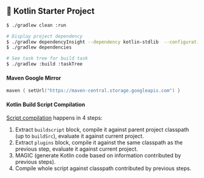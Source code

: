 :rocket: Kotlin Starter Project
-------------------------

```bash
$ ./gradlew clean :run

# Display project dependency
$ ./gradlew dependencyInsight --dependency kotlin-stdlib  --configuration compile
$ ./gradlew dependencies

# See task tree for build task
$ ./gradlew :build :taskTree
```

#### Maven Google Mirror

```kotlin
maven { setUrl("https://maven-central.storage.googleapis.com") }
```

#### Kotlin Build Script Compilation 

[Script compilation](https://kotlinlang.slack.com/archives/gradle/p1488489798002208) happens in 4 steps:

1. Extract `buildscript` block, compile it against parent project 
   classpath (up to `buildSrc`), evaluate it against current project.
2. Extract `plugins` block,  compile it against the same classpath as 
   the previous step, evaluate it against current project.
3. MAGIC (generate Kotlin code based on information contributed by previous steps).
4. Compile whole script against classpath contributed by previous steps.
